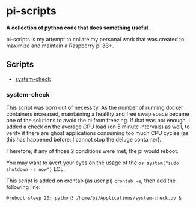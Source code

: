 # pi-scripts
**A collection of python code that does something useful.**

pi-scripts is my attempt to collate my personal work that was created to maximize and maintain a Raspberry pi 3B+.

## Scripts

- [system-check](#system-check)

### system-check
This script was born out of necessity. As the number of running docker containers increased, maintaining a healthy and free swap space became one of the solutions to avoid the pi from freezing. If that was not enough, I added a check on the average CPU load (on 5 minute intervals) as well, to verify if there are ghost applications consuming too much CPU cycles (as this has happened before: I cannot stop the deluge container).

Therefore, if any of those 2 conditions were met, the pi would reboot.

You may want to avert your eyes on the usage of the `os.system("sudo shutdown -r now")` LOL.

This script is added on crontab (as user pi) `crontab -e`, then add the following line:
```sh
@reboot sleep 20; python3 /home/pi/Applications/system-check.py &
```
